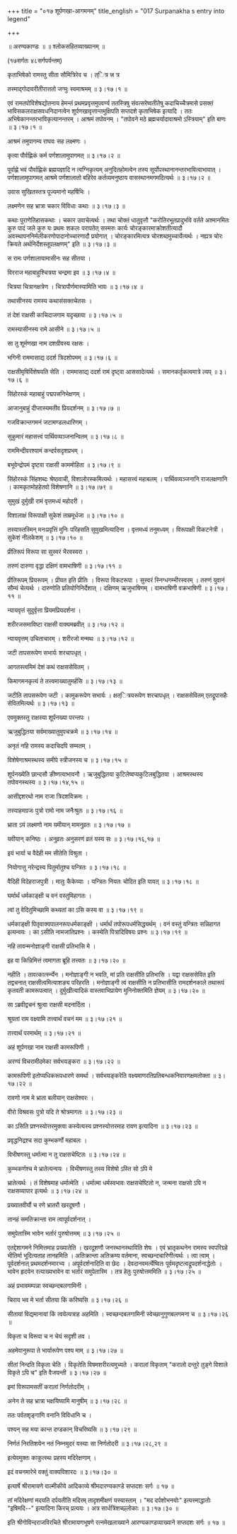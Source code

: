 +++
title = "०१७ शूर्पणखा-आगमनम्"
title_english = "017 Surpanakha s entry into legend"

+++


 ॥  अरण्यकाण्डः  ॥  ॥  श्लोकसहितव्याख्यानम्  ॥   

(१७सर्गतः ४८सर्गपर्यन्तम्)  

कृताभिषेको रामस्तु सीता सौमित्रिरेव च । त्ित्र त्त्र त्र  

तस्माद्गोदावरीतीरात्ततो जग्मुः स्वमाश्रमम्  ॥  ३।१७।१  ॥   

एवं रामतपोविशेषद्योतनाय हेमन्तं प्रथमप्रवृत्तमुपवर्ण्य ततस्त्रिषु
संवत्सरेष्वतीतेषु कदाचिच्चैत्रमासे प्रसक्तं भाविसकलराक्षसवधनिदानत्वेन
शूर्पणखावृत्तान्तमुक्षिपति सप्तदशे कृताभिषेक इत्यादि । ततः
अभिषेकानन्तरभाविकृत्यानन्तरम् । आश्रमं तपोवनम् । "तपोवने मठे
ब्रह्मचर्यादावाश्रमो ऽस्त्रियाम्" इति बाणः  ॥  ३।१७।१  ॥   

  

आश्रमं तमुपागम्य राघवः सह लक्ष्मणः ।  

कृत्वा पौर्वह्णिकं कर्म पर्णशालामुपागमत्  ॥  ३।१७।२  ॥   

पूर्वाह्णे भवं पौर्वाह्णिकं ब्रह्मयज्ञादि न त्वग्निकृत्यम्
अनुदितहोमत्वेन तस्य सूर्योपस्थानानन्तरभावित्वाभावात् । पर्णशालामुपागमत्
आश्रमे पर्णशालातो बहिरेव कर्तव्यमनुष्ठाय वासस्थानमगमदित्यर्थः  ॥  ३।१७।२
 ॥   

  

उवास सुखितस्तत्र पूज्यमानो महर्षिभिः ।  

लक्ष्मणेन सह भ्रात्रा चकार विविधाः कथाः  ॥  ३।१७।३  ॥   

कथाः पुराणेतिहासकथाः । चकार उवाचेत्यर्थः । तथा चोक्तं धातुवृत्तौ
"करोतिरभूतप्रादुर्भावे वर्तते अश्मानमितः कुरु पादं जले कुरु यः प्रथमः
शकलः परापतेत् सस्मरुः कार्यः चोरङ्कारमाक्रोशतीत्यादौ
अवस्थापननिर्मलीकरणोपादानोच्चारणादौ प्रयोगात् । चोरङ्कारमित्यत्र
चोरशब्दमुच्चार्येत्यर्थः । नह्यत्र चोरः क्रियते अर्थनिर्देशस्तूपलक्षणम्"
इति  ॥  ३।१७।३  ॥   

  

स रामः पर्णशालायामासीनः सह सीतया ।  

विरराज महाबाहुश्चित्रया चन्द्रमा इव  ॥  ३।१७।४  ॥   

चित्रया चित्रानक्षत्रेण । चित्रापौर्णमास्यामिति भावः  ॥  ३।१७।४  ॥   

  

तथासीनस्य रामस्य कथासंसक्तचेतसः ।  

तं देशं राक्षसी काचिदाजगाम यदृच्छाया  ॥  ३।१७।५  ॥   

रामस्यासीनस्य रामे आसीने  ॥  ३।१७।५  ॥   

  

सा तु शूर्मणखा नाम दशग्रीवस्य रक्षसः ।  

भगिनी राममासाद्य ददर्श त्रिदशोपमम्  ॥  ३।१७।६  ॥   

राक्षसीमृषिर्विशेषयति सेति । राममासाद्य ददर्श रामं दृष्ट्वा
आससादेत्यर्थः । समानकर्तृकत्वमात्रे ल्यप्  ॥  ३।१७।६  ॥   

  

सिंहोरस्कं महाबाहुं पद्मपत्त्रनिभेक्षणम् ।  

आजानुबाहुं दीप्तास्यमतीव प्रियदर्शनम्  ॥  ३।१७।७  ॥   

गजविक्रान्तगमनं जटामण्डलधारिणम् ।  

सुकुमारं महासत्त्वं पार्थिवव्यञ्जनान्वितम्  ॥  ३।१७।८  ॥   

राममिन्दीवरश्यामं कन्दर्पसदृशप्रभम् ।  

बभूवेन्द्रोपमं दृष्टवा राक्षसी काममोहिता  ॥  ३।१७।९  ॥   

सिंहोरस्कं सिंहशब्दः श्रेष्ठवाची, विशालोरस्कमित्यर्थः । महासत्त्वं
महाबलम् । पार्थिवव्यञ्जनानि राजलक्षणानि । कामकृतमोहहेतवो विशेषणानि  ॥ 
३।१७।७९  ॥   

  

सुमुखं दुर्मुखी रामं वृत्तमध्यं महोदरी ।  

विशालाक्षं विरूपाक्षी सुकेशं ताम्रमूर्धजा  ॥  ३।१७।१०  ॥   

तस्यास्तस्मिन् मनःप्रवृत्तिं मुनिः परिहसति सुमुखमित्यादिना । वृत्तमध्यं
तनुमध्यम् । विरूपाक्षी विकटनेत्री । सुकेशं नीलकेशम्  ॥  ३।१७।१०  ॥   

  

प्रीतिरूपं विरूपा सा सुस्वरं भैरवस्वरा ।  

तरुणं दारुणा वृद्धा दक्षिणं वामभाषिणी  ॥  ३।१७।११  ॥   

प्रीतिरूपम् प्रियरूपम् । प्रीयत इति प्रीतिः । विरूपा विकटरूपा । सुस्वरं
स्निग्धगम्भीरस्वरम् । तरुणं युवानं सौम्यं चेत्यर्थः । दारुणोति
प्रतियोगिनिर्देशात् । दक्षिणम् ऋजुभाषिणम् । वामभाषिणी वक्रभाषिणी  ॥ 
३।१७।११  ॥   

  

न्यायवृत्तं सुदुर्वृत्ता प्रियमप्रियदर्शना ।  

शरीरजसमाविष्टा राक्षसी वाक्यमब्रवीत्  ॥  ३।१७।१२  ॥   

न्यायवृत्तम् उचिताचारम् । शरीरजो मन्मथः  ॥  ३।१७।१२  ॥   

  

जटी तापसरूपेण सभार्यः शरचापधृत् ।  

आगतस्त्वमिमं देशं कथं राक्षससेवितम् ।  

किमागमनकृत्यं ते तत्त्वमाख्यातुमर्हसि  ॥  ३।१७।१३  ॥   

जटीति तापसरूपेण जटी । कामुकरूपेण सभार्यः । क्षत्ित्रयरूपेण शरचापधृत् ।
राक्षससेवितम् एतद्रूपासहैः सेवितमित्यर्थः  ॥  ३।१७।१३  ॥   

  

एवमुक्तस्तु राक्षस्या शूर्पनख्या परन्तपः ।  

ऋजुबुद्धितया सर्वमाख्यातुमुपचक्रमे  ॥  ३।१७।१४  ॥   

अनृतं नहि रामस्य कदाचिदपि सम्मतम् ।  

विशेषेणाश्रमस्थस्य समीपे स्त्रीजनस्य च  ॥  ३।१७।१५  ॥   

शूर्पनख्येति छान्दसौ ङीष्णत्वाभावनौ । ऋजुबुद्धितया
कुटिलेष्वप्यकुटिलबुद्धितया । आश्रमस्थस्य तपोवनस्थस्य  ॥  ३।१७।१४,१५  ॥   

  

आसीद्दशरथो नाम राजा त्रिदशविक्रमः ।  

तस्याहमग्रजः पुत्रो रामो नाम जनैःश्रुतः  ॥  ३।१७।१६  ॥   

भ्राता ऽयं लक्ष्मणो नाम यमीयान् मामनुव्रतः  ॥  ३।१७।१७  ॥   

यवीयान् कनिष्ठः । अनुव्रतः अनुसरणं व्रतं यस्य सः  ॥  ३।१७।१६,१७  ॥   

  

इयं भार्या च वैदेही मम सीतेति विश्रुता ।  

नियोगात्तु नरेन्द्रस्य पितुर्मातुश्च यन्त्रितः  ॥  ३।१७।१८  ॥   

वैदिही विदेहराजपुत्री । मातुः कैकेय्याः । यन्त्रितः नियतः चोदित इति
यावत्  ॥  ३।१७।१८  ॥   

  

घर्मार्थं धर्मकाङ्क्षी च वनं वस्तुमिहागतः ।  

त्वां तु वेदितुमिच्छामि कथ्यतां का ऽसि कस्य वा  ॥  ३।१७।१९  ॥   

धर्मकाङ्क्षी पितृवाक्यपालनरूपधर्मकाङ्क्षी । धर्मार्थं
तपोरूपधर्मसिद्ध्यर्थम् । वनं वस्तुं यन्त्रितः सन्निहागत इत्यन्वयः । का
ऽसीति नामजातिप्रश्नः । कस्येति पित्रादिविषयः प्रश्नः  ॥  ३।१७।१९  ॥   

  

नहि तावन्मनोज्ञाङ्गी राक्षसी प्रतिभासि मे ।  

इह वा किन्निमित्तं त्वमागता ब्रूहि तत्त्वतः  ॥  ३।१७।२०  ॥   

नहीति । तावत्कार्त्स्न्येन । मनोज्ञाङ्गी न भवति, मां प्रति राक्षसीति
प्रतिभासि । यद्वा राक्षससेवित इति तद्वचनात् राक्षसीत्वमित्याशङ्य परिहरति
। मनोज्ञाङ्गी त्वं राक्षसीति न प्रतिभासीति रामदर्शनकाले तथारूपं कृतवती
कामरूपत्वात् । दुर्मुखीत्यादिकं वास्तवाभिप्रायेण मुनिनोक्तमिति ज्ञेयम्
 ॥  ३।१७।२०  ॥   

  

सा ऽब्रवीद्वचनं श्रुत्वा राक्षसी मदनार्दिता ।  

श्रूयतां राम वक्ष्यामि तत्त्वार्थं वचनं मम  ॥  ३।१७।२१  ॥   

तत्त्वार्थं परमार्थम्  ॥  ३।१७।२१  ॥   

  

अहं शूर्पणखा नाम राक्षसी कामरूपिणी ।  

अरण्यं विचरामीदमेका सर्वभयङ्करा  ॥  ३।१७।२२  ॥   

कामरूपिणी इतोप्यधिकरूपधारणे समर्था । सर्वभयङ्करेति
वक्ष्यमाणरतिप्रतिबन्धकनिवारणक्षमतोक्ता  ॥  ३।१७।२२  ॥   

  

रावणो नाम मे भ्राता बलीयान् राक्षसेश्वरः ।  

वीरो विश्रवसः पुत्रो यदि ते श्रोत्रमागतः  ॥  ३।१७।२३  ॥   

का ऽसिति प्रश्नस्योत्तरमुक्त्वा कस्येत्यस्य प्रश्नस्योत्तरमाह रावण
इत्यादिना  ॥  ३।१७।२३  ॥   

  

प्रवृद्धनिद्रश्च सदा कुम्भकर्णो महाबलः ।  

विभीषणस्तु धर्मात्मा न तु राक्षसचेष्टितः  ॥  ३।१७।२४  ॥   

कुम्भकर्णश्च मे भ्रातेत्यन्वयः । विभीषणस्तु तस्य विशेषो ऽस्ति सो ऽपि
मे  

भ्रातेत्यर्थः । तं विशेषमाह धर्मात्मेति । धर्मात्मा धर्मस्वभावः
राक्षसचेष्टितो न, जन्मना राक्षसो ऽपि न राक्षसव्यापार इत्यर्थः  ॥  ३।१७।२४
 ॥   

  

प्रख्यातवीर्यौ च रणे भ्रातरौ खरदूषणौ ।  

तानहं समतिक्रान्ता राम त्वापूर्वदर्शनात् ।  

समुपेतास्मि भावेन भर्तारं पुरुषोत्तमम्  ॥  ३।१७।२५  ॥   

एतद्देशागमने निमित्तमाह प्रख्यातेति । खरदूशणौ जनस्थानस्थाविति शेषः । एवं
भ्रातृकथनेन रामस्य स्वपरिग्रहे भीतिर्मा भूदित्यताह तानहमिति ।
अतिक्रान्ता अतिक्रम्य वर्तमाना, स्वच्छन्दचारिणीत्यर्थः । त्वा त्वाम् ।
पूर्वदर्शनात् प्रथमदर्शनमारभ्य । अपूर्वदर्शनादिति वा छेदः ।
देवदानवमर्त्येष्वितः पूर्वमदृष्टत्वद्रूपदर्शनाद्धेतोः । भावेन हृदयेन
रत्याख्यभावेन वा भर्तारं समुपेतास्मि । तत्र हेतुः पुरुषोत्तममिति  ॥ 
३।१७।२५  ॥   

  

अहं प्रभावमम्पन्ना स्वच्छन्दबलगामिनी ।  

चिराय भव मे भर्ता सीतया किं करिष्यसि  ॥  ३।१७।२६  ॥   

सीतायां विद्यमानायां किं त्वयेत्यत्राह अहमिति । स्वच्छन्दबलगामिनी
स्वेच्छानुगुणबलगमना च  ॥  ३।१७।२६  ॥   

  

विकृता च विरूपा च न चेयं सदृशी तव ।  

अहमेवानुरूपा ते भार्यारूपेण पश्य माम्  ॥  ३।१७।२७  ॥   

सीतां निन्दति विकृता चेति । विकृतेति विषमशरीरत्वमुच्यते । करालां
विकृताम् "करालो दन्तुरे तुङ्गे विशाले विकृते ऽपि च" इति वैजयन्ती  ॥ 
३।१७।२७  ॥   

  

इमां विरूपामसतीं करालां निर्णतोदरीम् ।  

अनेन ते सह भ्रात्रा भक्षयिष्यामि मानुषीम्  ॥  ३।१७।२८  ॥   

ततः पर्वतशृङ्गाणि वनानि विविधानि च ।  

पश्यन् सह मया कान्त दण्डकान् विचरिष्यसि  ॥  ३।१७।२९  ॥   

निर्णतं निरतिशयेन नतं निम्नमुदरं यस्याः सा निर्णतोदरी  ॥  ३।१७।२८,२९  ॥   

  

इत्येवमुक्तः काकुत्स्थः प्रहस्य मदिरेक्षणाम् ।  

इदं वचनमारेभे वक्तुं वाक्यविशारदः  ॥  ३।१७।३०  ॥   

  

इत्यार्षे श्रीरामायणे वाल्मीकीये आदिकाव्ये श्रीमदारण्यकाण्डे सप्तदशः
सर्गः  ॥  १७  ॥   

तां मदिरेक्षणां मदयति दर्पयतीति मदिरम् तादृशमीक्षणं यस्यास्ताम् । "मद
दर्पशोभनयोः" इत्यस्माद्धातोः "इषिमदि--" इत्यादिना किरच् प्रत्ययः । अत्र
सार्धत्रिंशच्छ्लोकाः  ॥  ३।१७।३०  ॥   

इति श्रीगोविन्दराजविरचिते श्रीरामायणभूषणे रत्नमेखलाख्याने
आरण्यकाण्डव्याख्याने सप्तदशः सर्गः  ॥  १७  ॥   


